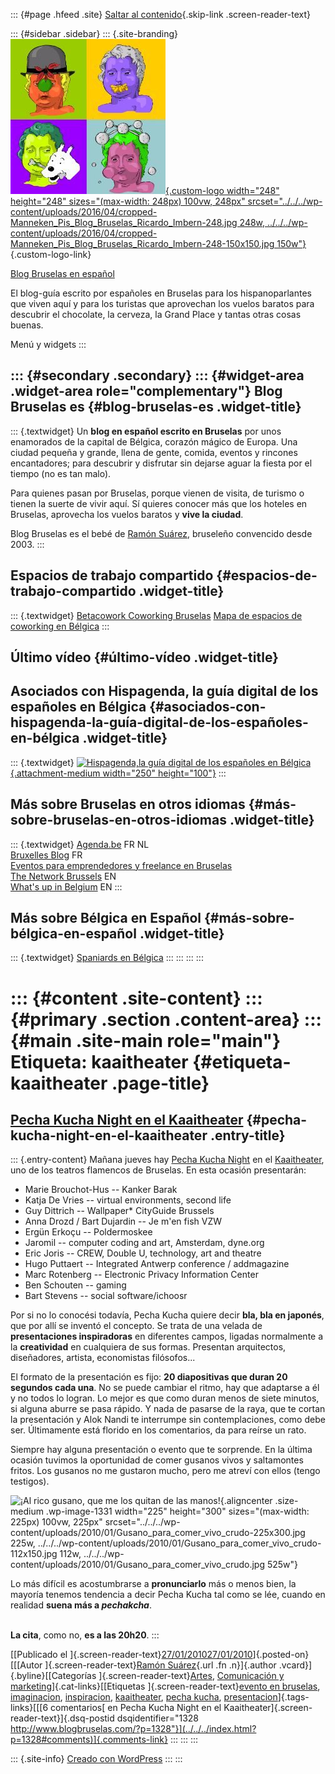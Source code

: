 ::: {#page .hfeed .site}
[Saltar al contenido](index.html#content){.skip-link
.screen-reader-text}

::: {#sidebar .sidebar}
::: {.site-branding}
[![](../../../wp-content/uploads/2016/04/cropped-Manneken_Pis_Blog_Bruselas_Ricardo_Imbern-248.jpg){.custom-logo
width="248" height="248" sizes="(max-width: 248px) 100vw, 248px"
srcset="../../../wp-content/uploads/2016/04/cropped-Manneken_Pis_Blog_Bruselas_Ricardo_Imbern-248.jpg 248w, ../../../wp-content/uploads/2016/04/cropped-Manneken_Pis_Blog_Bruselas_Ricardo_Imbern-248-150x150.jpg 150w"}](../../../index.html){.custom-logo-link}

[Blog Bruselas en español](../../../index.html)

El blog-guía escrito por españoles en Bruselas para los hispanoparlantes
que viven aquí y para los turistas que aprovechan los vuelos baratos
para descubrir el chocolate, la cerveza, la Grand Place y tantas otras
cosas buenas.

Menú y widgets
:::

::: {#secondary .secondary}
::: {#widget-area .widget-area role="complementary"}
Blog Bruselas es {#blog-bruselas-es .widget-title}
----------------

::: {.textwidget}
Un **blog en español escrito en Bruselas** por unos enamorados de la
capital de Bélgica, corazón mágico de Europa. Una ciudad pequeña y
grande, llena de gente, comida, eventos y rincones encantadores; para
descubrir y disfrutar sin dejarse aguar la fiesta por el tiempo (no es
tan malo).

Para quienes pasan por Bruselas, porque vienen de visita, de turismo o
tienen la suerte de vivir aquí. Sí quieres conocer más que los hoteles
en Bruselas, aprovecha los vuelos baratos y **vive la ciudad**.

Blog Bruselas es el bebé de [Ramón Suárez](http://www.ramonsuarez.com),
bruseleño convencido desde 2003.
:::

Espacios de trabajo compartido {#espacios-de-trabajo-compartido .widget-title}
------------------------------

::: {.textwidget}
[Betacowork Coworking Bruselas](http://www.betacowork.com) [Mapa de
espacios de coworking en Bélgica](http://coworkingbelgium.com)
:::

Último vídeo {#último-vídeo .widget-title}
------------

Asociados con Hispagenda, la guía digital de los españoles en Bélgica {#asociados-con-hispagenda-la-guía-digital-de-los-españoles-en-bélgica .widget-title}
---------------------------------------------------------------------

::: {.textwidget}
[![Hispagenda,la guía digital de los españoles en
Bélgica](../../../wp-content/uploads/2010/04/Hispagenda-250px.gif "Hispagenda, la guía digital de los españoles en Bélgica"){.attachment-medium
width="250" height="100"}](http://www.hispagenda.com)
:::

Más sobre Bruselas en otros idiomas {#más-sobre-bruselas-en-otros-idiomas .widget-title}
-----------------------------------

::: {.textwidget}
[Agenda.be](http://www.agenda.be) FR NL\
[Bruxelles Blog](http://www.bxlblog.be/) FR\
[Eventos para emprendedores y freelance en
Bruselas](http://www.betacowork.com/events/)\
[The Network
Brussels](http://groups.yahoo.com/group/TheNetworkBrussels/) EN\
[What\'s up in Belgium](http://www.whatsupin.be/) EN
:::

Más sobre Bélgica en Español {#más-sobre-bélgica-en-español .widget-title}
----------------------------

::: {.textwidget}
[Spaniards en Bélgica](http://www.spaniards.es/paises/belgica)
:::
:::
:::
:::

::: {#content .site-content}
::: {#primary .section .content-area}
::: {#main .site-main role="main"}
Etiqueta: kaaitheater {#etiqueta-kaaitheater .page-title}
=====================

[Pecha Kucha Night en el Kaaitheater](../../../index.html?p=1328) {#pecha-kucha-night-en-el-kaaitheater .entry-title}
-----------------------------------------------------------------

::: {.entry-content}
Mañana jueves hay [Pecha Kucha
Night](http://http://pechakucha.architempo.net/ "PechaKucha, presentaciones en directo para abrirte de miras")
en el
[Kaaitheater](http://maps.google.com/maps?f=q&source=s_q&hl=fr&geocode=&q=kaaitheater&sll=50.846281,4.354727&sspn=0.306954,0.891953&ie=UTF8&hq=kaaitheater&hnear=&z=11&iwloc=A&cid=17701009143927871726 "Teatro flamenco de Bruselas, Kaaitheater"),
uno de los teatros flamencos de Bruselas. En esta ocasión presentarán:

-   Marie Brouchot-Hus -- Kanker Barak
-   Katja De Vries -- virtual environments, second life
-   Guy Dittrich -- Wallpaper\* CityGuide Brussels
-   Anna Drozd / Bart Dujardin -- Je m'en fish VZW
-   Ergün Erkoçu -- Poldermoskee
-   Jaromil -- computer coding and art, Amsterdam, dyne.org
-   Eric Joris -- CREW, Double U, technology, art and theatre
-   Hugo Puttaert -- Integrated Antwerp conference / addmagazine
-   Marc Rotenberg -- Electronic Privacy Information Center
-   Ben Schouten -- gaming
-   Bart Stevens -- social software/ichoosr

Por si no lo conocési todavía, Pecha Kucha quiere decir **bla, bla en
japonés**, que por allí se inventó el concepto. Se trata de una velada
de **presentaciones inspiradoras** en diferentes campos, ligadas
normalmente a la **creatividad** en cualquiera de sus formas. Presentan
arquitectos, diseñadores, artista, economistas filósofos...

El formato de la presentación es fijo: **20 diapositivas que duran 20
segundos cada una**. No se puede cambiar el ritmo, hay que adaptarse a
él y no todos lo logran. Lo mejor es que como duran menos de siete
minutos, si alguna aburre se pasa rápido. Y nada de pasarse de la raya,
que te cortan la presentación y Alok Nandi te interrumpe sin
contemplaciones, como debe ser. Últimamente está florido en los
comentarios, da para reírse un rato.

Siempre hay alguna presentación o evento que te sorprende. En la última
ocasión tuvimos la oportunidad de comer gusanos vivos y saltamontes
fritos. Los gusanos no me gustaron mucho, pero me atreví con ellos
(tengo testigos).

![¡Al rico gusano, que me los quitan de las
manos!](../../../wp-content/uploads/2010/01/Gusano_para_comer_vivo_crudo-225x300.jpg "Gusano_para_comer_vivo_crudo"){.aligncenter
.size-medium .wp-image-1331 width="225" height="300"
sizes="(max-width: 225px) 100vw, 225px"
srcset="../../../wp-content/uploads/2010/01/Gusano_para_comer_vivo_crudo-225x300.jpg 225w, ../../../wp-content/uploads/2010/01/Gusano_para_comer_vivo_crudo-112x150.jpg 112w, ../../../wp-content/uploads/2010/01/Gusano_para_comer_vivo_crudo.jpg 525w"}

Lo más difícil es acostumbrarse a **pronunciarlo** más o menos bien, la
mayoría tenemos tendencia a decir Pecha Kucha tal como se lée, cuando en
realidad **suena más a *pechakcha***.

\
**La cita**, como no, **es a las 20h20**.
:::

[[Publicado el
]{.screen-reader-text}[27/01/201027/01/2010](../../../index.html?p=1328)]{.posted-on}[[[Autor
]{.screen-reader-text}[Ramón
Suárez](../../2010/04/30/index.html?author=2){.url .fn .n}]{.author
.vcard}]{.byline}[[Categorías
]{.screen-reader-text}[Artes](../../category/artes/index.html),
[Comunicación y
marketing](../../category/comunicacion-y-marketing/index.html)]{.cat-links}[[Etiquetas
]{.screen-reader-text}[evento en
bruselas](../evento-en-bruselas/index.html),
[imaginacion](../imaginacion/index.html),
[inspiracion](../inspiracion/index.html), [kaaitheater](index.html),
[pecha kucha](../pecha-kucha/index.html),
[presentacion](../presentacion/index.html)]{.tags-links}[[[6
comentarios[ en Pecha Kucha Night en el
Kaaitheater]{.screen-reader-text}]{.dsq-postid
dsqidentifier="1328 http://www.blogbruselas.com/?p=1328"}](../../../index.html?p=1328#comments)]{.comments-link}
:::
:::
:::

::: {.site-info}
[Creado con WordPress](https://es.wordpress.org/)
:::
:::
